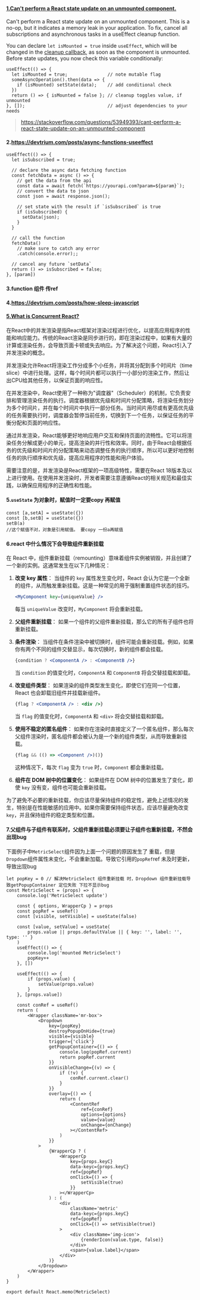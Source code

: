 

#### [1.Can't perform a React state update on an unmounted component.](https://stackoverflow.com/questions/53949393/cant-perform-a-react-state-update-on-an-unmounted-component) 

Can't perform a React state update on an unmounted component. This is a no-op, but it indicates a memory leak in your application. To fix, cancel all subscriptions and asynchronous tasks in a useEffect cleanup function.

You can declare `let isMounted = true` inside `useEffect`, which will be changed in the [cleanup callback](https://reactjs.org/docs/hooks-effect.html#effects-with-cleanup), as soon as the component is unmounted. Before state updates, you now check this variable conditionally:

```
useEffect(() => {
  let isMounted = true;               // note mutable flag
  someAsyncOperation().then(data => {
    if (isMounted) setState(data);    // add conditional check
  })
  return () => { isMounted = false }; // cleanup toggles value, if unmounted
}, []);                               // adjust dependencies to your needs
```

> https://stackoverflow.com/questions/53949393/cant-perform-a-react-state-update-on-an-unmounted-component

#### 2.https://devtrium.com/posts/async-functions-useeffect

```react
useEffect(() => {
  let isSubscribed = true;

  // declare the async data fetching function
  const fetchData = async () => {
    // get the data from the api
    const data = await fetch(`https://yourapi.com?param=${param}`);
    // convert the data to json
    const json = await response.json();

    // set state with the result if `isSubscribed` is true
    if (isSubscribed) {
      setData(json);
    }
  }

  // call the function
  fetchData()
    // make sure to catch any error
    .catch(console.error);;

  // cancel any future `setData`
  return () => isSubscribed = false;
}, [param])
```



#### 3.function 组件 传ref

#### 4.https://devtrium.com/posts/how-sleep-javascript

#### [5.What is Concurrent React?](https://react.dev/blog/2022/03/29/react-v18#what-is-concurrent-react)

在React中的并发渲染是指React框架对渲染过程进行优化，以提高应用程序的性能和响应能力。传统的React渲染是同步进行的，即在渲染过程中，如果有大量的计算或渲染任务，会导致页面卡顿或失去响应。为了解决这个问题，React引入了并发渲染的概念。

并发渲染允许React将渲染工作分成多个小任务，并将其分配到多个时间片（time slice）中进行处理。这样，每个时间片都可以执行一小部分的渲染工作，然后让出CPU给其他任务，以保证页面的响应性。

在并发渲染中，React使用了一种称为"调度器"（Scheduler）的机制，它负责安排和管理渲染任务的执行。调度器根据优先级和时间片分配策略，将渲染任务划分为多个时间片，并在每个时间片中执行一部分任务。当时间片用尽或有更高优先级的任务需要执行时，调度器会暂停当前任务，切换到下一个任务，以保证任务的平衡分配和页面的响应性。

通过并发渲染，React能够更好地响应用户交互和保持页面的流畅性。它可以将渲染任务分解成更小的单元，提高渲染的并行性和效率。同时，由于React会根据任务的优先级和时间片的分配策略来动态调整任务的执行顺序，所以可以更好地控制任务的执行顺序和优先级，提高应用程序的性能和用户体验。

需要注意的是，并发渲染是React框架的一项高级特性，需要在React 18版本及以上进行使用。在使用并发渲染时，开发者需要注意遵循React的相关规范和最佳实践，以确保应用程序的正确性和性能。

#### 5.`useState` 为对象时，赋值时一定要copy 再赋值

```react
const [a,setA] = useState({})
const [b,setB] = useState({})
setB(a)
//这个赋值不对，对象是引用赋值。 要copy 一份a再赋值
```

#### 6.react 中什么情况下会导致组件重新挂载

在 React 中，组件重新挂载（remounting）意味着组件实例被销毁，并且创建了一个新的实例。这通常发生在以下几种情况：

1. **改变 key 属性**：
   当组件的 `key` 属性发生变化时，React 会认为它是一个全新的组件，从而触发重新挂载。这是一种常见的用于强制重置组件状态的技巧。

   ```jsx
   <MyComponent key={uniqueValue} />
   ```

   每当 `uniqueValue` 改变时，`MyComponent` 将会重新挂载。

2. **父组件重新挂载**：
   如果一个组件的父组件重新挂载，那么它的所有子组件也将重新挂载。

3. **条件渲染**：
   当组件在条件渲染中被切换时，组件可能会重新挂载。例如，如果你有两个不同的组件交替显示，每次切换时，新的组件都会挂载。

   ```jsx
   {condition ? <ComponentA /> : <ComponentB />}
   ```

   当 `condition` 的值变化时，`ComponentA` 和 `ComponentB` 将会交替挂载和卸载。

4. **改变组件类型**：
   如果渲染的组件类型发生变化，即使它们在同一个位置，React 也会卸载旧组件并挂载新组件。

   ```jsx
   {flag ? <ComponentA /> : <div />}
   ```

   当 `flag` 的值变化时，`ComponentA` 和 `<div>` 将会交替挂载和卸载。

5. **使用不稳定的匿名组件**：
   如果你在渲染时直接定义了一个匿名组件，那么每次父组件渲染时，匿名组件都会被认为是一个新的组件类型，从而导致重新挂载。

   ```jsx
   {flag && (() => <Component />)()}
   ```

   这种情况下，每次 `flag` 变为 `true` 时，`Component` 都会重新挂载。

6. **组件在 DOM 树中的位置变化**：
   如果组件在 DOM 树中的位置发生了变化，即使 `key` 没有变，组件也可能会重新挂载。

为了避免不必要的重新挂载，你应该尽量保持组件的稳定性，避免上述情况的发生，特别是在性能敏感的应用中。如果你需要保持组件状态，应该尽量避免改变 `key`，并且保持组件的稳定类型和位置。

#### 7.父组件与子组件有联系时，父组件重新挂载必须要让子组件也重新挂载，不然会出现bug

下面例子中`MetricSelect`组件因为上面一个问题的原因发生了 重载，但是`Dropdown`组件属性未变化，不会重新加载。导致它引用的`popRef`ref 未及时更新，导致出现bug

```react
let popKey = 0 // 解决MetricSelect 组件重新挂载 时，Dropdown 组件重新挂载导致getPopupContainer 定位失败 下拉不显示bug
const MetricSelect = (props) => {
    console.log('MetricSelect update')

    const { options, WrapperCp } = props
    const popRef = useRef()
    const [visible, setVisible] = useState(false)

    const [value, setValue] = useState(
        props.value || props.defaultValue || { key: '', label: '', type: '' }
    )
    useEffect(() => {
        console.log('mounted MetricSelect')
        popKey++
    }, [])

    useEffect(() => {
        if (props.value) {
            setValue(props.value)
        }
    }, [props.value])

    const conRef = useRef()
    return (
        <Wrapper className='mr-box'>
            <Dropdown
                key={popKey}
                destroyPopupOnHide={true}
                visible={visible}
                trigger={'click'}
                getPopupContainer={() => {
                    console.log(popRef.current)
                    return popRef.current
                }}
                onVisibleChange={(v) => {
                    if (!v) {
                        conRef.current.clear()
                    }
                }}
                overlay={() => {
                    return (
                        <ContentRef
                            ref={conRef}
                            options={options}
                            value={value}
                            onChange={onChange}
                        ></ContentRef>
                    )
                }}
            >
                {WrapperCp ? (
                    <WrapperCp
                        key={props.keyC}
                        data-keyc={props.keyC}
                        ref={popRef}
                        onClick={() => {
                            setVisible(true)
                        }}
                    ></WrapperCp>
                ) : (
                    <div
                        className='metric'
                        data-keyc={props.keyC}
                        ref={popRef}
                        onClick={() => setVisible(true)}
                    >
                        <div className='img-icon'>
                            {renderIcon(value.type, false)}
                        </div>
                        <span>{value.label}</span>
                    </div>
                )}
            </Dropdown>
        </Wrapper>
    )
}

export default React.memo(MetricSelect)
```

